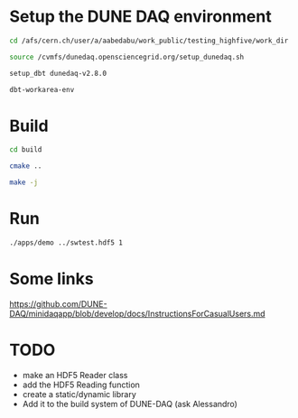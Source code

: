 

# Setup the DUNE DAQ environment


```sh
cd /afs/cern.ch/user/a/aabedabu/work_public/testing_highfive/work_dir

source /cvmfs/dunedaq.opensciencegrid.org/setup_dunedaq.sh

setup_dbt dunedaq-v2.8.0

dbt-workarea-env
```


# Build
```sh
cd build

cmake ..

make -j
```

# Run

```sh
./apps/demo ../swtest.hdf5 1
```

# Some links 

https://github.com/DUNE-DAQ/minidaqapp/blob/develop/docs/InstructionsForCasualUsers.md


# TODO
- make an HDF5 Reader class
- add the HDF5 Reading function
- create a static/dynamic library 
- Add it to the build system of DUNE-DAQ (ask Alessandro)

